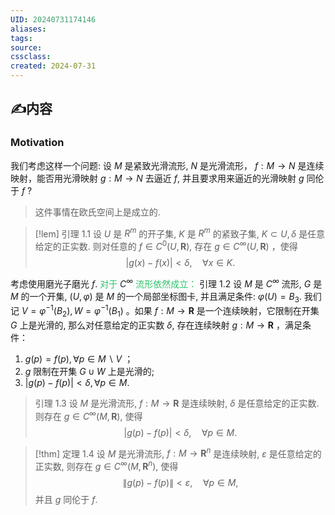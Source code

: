 ```yaml
---
UID: 20240731174146 
aliases: 
tags: 
source: 
cssclass: 
created: 2024-07-31
---
```


## ✍内容
### Motivation
我们考虑这样一个问题: 设 $M$ 是紧致光滑流形, $N$ 是光滑流形， $f: M \rightarrow N$ 是连续映射，能否用光滑映射 $g: M \rightarrow N$ 去逼近 $f$, 并且要求用来逼近的光滑映射 $g$ 同伦于 $f$ ?
> 这件事情在欧氏空间上是成立的.

> [!lem]
> 引理 1.1 设 $U$ 是 $R^m$ 的开子集, $K$ 是 $R^m$ 的紧致子集, $K \subset U, \delta$ 是任意给定的正实数. 则对任意的 $f \in C^0(U, \boldsymbol{R})$, 存在 $g \in C^{\infty}(U, \boldsymbol{R})$ ，使得$$
|g(x)-f(x)|<\delta, \quad \forall x \in K .
$$

考虑使用磨光子磨光 $\displaystyle f$.
<font color="#2DC26B">对于</font> $\displaystyle C^{\infty}$ <font color="#2DC26B">流形依然成立：</font>
引理 1.2 设 $M$ 是 $C^{\infty}$ 流形, $G$ 是 $M$ 的一个开集, $(U, \varphi)$ 是 $M$ 的一个局部坐标图卡, 并且满足条件: $\varphi(U)=B_3$. 我们记 $V=\varphi^{-1}\left(B_2\right), W=\varphi^{-1}\left(B_1\right)$ 。如果 $f: M \rightarrow \boldsymbol{R}$ 是一个连续映射，它限制在开集 $G$ 上是光滑的, 那么对任意给定的正实数 $\delta$, 存在连续映射 $g: M \rightarrow \boldsymbol{R}$ ，满足条件：
1. $g(p)=f(p), \forall p \in M \backslash V$ ；
2. $g$ 限制在开集 $G \cup W$ 上是光滑的;
3. $|g(p)-f(p)|<\delta, \forall p \in M$.

>引理 1.3 设 $M$ 是光滑流形, $f: M \rightarrow \boldsymbol{R}$ 是连续映射, $\delta$ 是任意给定的正实数. 则存在 $g \in C^{\infty}(M, \boldsymbol{R})$, 使得$$
|g(p)-f(p)|<\delta, \quad \forall p \in M .
$$

> [!thm]
> 定理 1.4 设 $M$ 是光滑流形, $f: M \rightarrow \boldsymbol{R}^n$ 是连续映射, $\varepsilon$ 是任意给定的正实数, 则存在 $g \in C^{\infty}\left(M, \boldsymbol{R}^n\right)$, 使得$$\|g(p)-f(p)\|<\varepsilon, \quad \forall p \in M,$$
并且 $g$ 同伦于 $f$.


